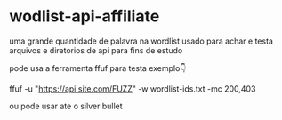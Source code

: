 # wodlist-api-affiliate

uma grande quantidade de palavra na wordlist usado para achar e testa arquivos e diretorios de api para fins de estudo

pode usa a ferramenta ffuf para testa exemplo👇

ffuf -u "https://api.site.com/FUZZ" -w wordlist-ids.txt -mc 200,403

ou pode usar ate o silver bullet
